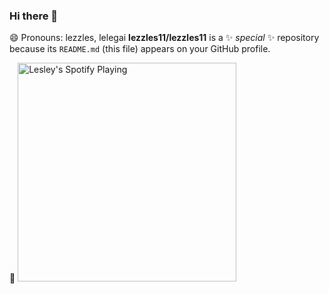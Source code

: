 ### Hi there 👋
😄 Pronouns: lezzles, lelegai 
**lezzles11/lezzles11** is a ✨ _special_ ✨ repository because its `README.md` (this file) appears on your GitHub profile.

<!-- - 🌱 I’m currently learning React Native  -->

<!-- 
- [![spotify-github-profile](https://spotify-github-profile.vercel.app/api/view?uid=lezzles11&cover_image=true&theme=default)](https://github.com/kittinan/spotify-github-profile) 
 -->
🤗 [<img src="https://spotify-now-playing.lezzles11.vercel.app/api/spotify" alt="Lesley's Spotify Playing" width="350" />](https://open.spotify.com/user/1627a9f6cb1a4bb7)

<!-- (https://open.spotify.com/user/12168690942) -->

<!-- Here are some ideas to get you started:

- 🔭 I’m currently working on ...
- 👯 I’m looking to collaborate on ...
- 🤔 I’m looking for help with ...
- 💬 Ask me about ...
- 📫 How to reach me: ...
- 😄 Pronouns: ...
- ⚡ Fun fact: ... -->
